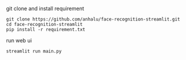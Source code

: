 git clone and install requirement
```
git clone https://github.com/anhalu/face-recognition-streamlit.git
cd face-recognition-streamlit
pip install -r requirement.txt 
```
run web ui 
```
streamlit run main.py
```
